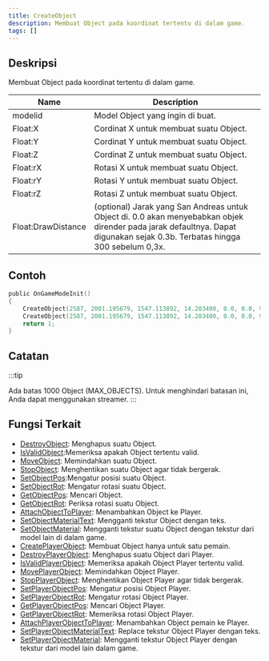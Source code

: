 ```yaml
---
title: CreateObject
description: Membuat Object pada koordinat tertentu di dalam game.
tags: []
---
```


## Deskripsi

Membuat Object pada koordinat tertentu di dalam game.

| Name               | Description                                                                                                                                                                 |
| ------------------ | --------------------------------------------------------------------------------------------------------------------------------------------------------------------------- |
| modelid            | Model Object yang ingin di buat.                                                                                                                                            |
| Float:X            | Cordinat X untuk membuat suatu Object.                                                                                                                                      |
| Float:Y            | Cordinat Y untuk membuat suatu Object.                                                                                                                                      |
| Float:Z            | Cordinat Z untuk membuat suatu Object.                                                                                                                                      |
| Float:rX           | Rotasi X untuk membuat suatu Object.                                                                                                                                        |
| Float:rY           | Rotasi Y untuk membuat suatu Object.                                                                                                                                        |
| Float:rZ           | Rotasi Z untuk membuat suatu Object.                                                                                                                                        |
| Float:DrawDistance | (optional) Jarak yang San Andreas untuk Object di. 0.0 akan menyebabkan objek dirender pada jarak defaultnya. Dapat digunakan sejak 0.3b. Terbatas hingga 300 sebelum 0,3x. |

## Contoh

```c
public OnGameModeInit()
{
    CreateObject(2587, 2001.195679, 1547.113892, 14.283400, 0.0, 0.0, 96.0); // Object akan dirender pada jarak defaultnya.
    CreateObject(2587, 2001.195679, 1547.113892, 14.283400, 0.0, 0.0, 96.0, 300.0); // Object akan dirender pada 300,0 unit.
    return 1;
}
```

## Catatan

:::tip

Ada batas 1000 Object (MAX_OBJECTS). Untuk menghindari batasan ini, Anda dapat menggunakan streamer.
:::

## Fungsi Terkait

- [DestroyObject](DestroyObject): Menghapus suatu Object.
- [IsValidObject](IsValidObject):Memeriksa apakah Object tertentu valid.
- [MoveObject](MoveObject): Memindahkan suatu Object.
- [StopObject](StopObject): Menghentikan suatu Object agar tidak bergerak.
- [SetObjectPos](SetObjectPos):Mengatur posisi suatu Object.
- [SetObjectRot](SetObjectRot): Mengatur rotasi suatu Object.
- [GetObjectPos](GetObjectPos): Mencari Object.
- [GetObjectRot](GetObjectRot): Periksa rotasi suatu Object.
- [AttachObjectToPlayer](AttachObjectToPlayer): Menambahkan Object ke Player.
- [SetObjectMaterialText](SetObjectMaterialText):
  Mengganti tekstur Object dengan teks.
- [SetObjectMaterial](SetObjectMaterial): Mengganti tekstur suatu Object dengan tekstur dari model lain di dalam game.
- [CreatePlayerObject](CreatePlayerObject): Membuat Object hanya untuk satu pemain.
- [DestroyPlayerObject](DestroyPlayerObject): Menghapus suatu Object dari Player.
- [IsValidPlayerObject](IsValidPlayerObject): Memeriksa apakah Object Player tertentu valid.
- [MovePlayerObject](MovePlayerObject): Memindahkan Object Player.
- [StopPlayerObject](StopPlayerObject): Menghentikan Object Player agar tidak bergerak.
- [SetPlayerObjectPos](SetPlayerObjectPos): Mengatur posisi Object Player.
- [SetPlayerObjectRot](SetPlayerObjectRot): Mengatur rotasi Object Player.
- [GetPlayerObjectPos](GetPlayerObjectPos): Mencari Object Player.
- [GetPlayerObjectRot](GetPlayerObjectRot): Memeriksa rotasi Object Player.
- [AttachPlayerObjectToPlayer](AttachPlayerObjectToPlayer): Menambahkan Object pemain ke Player.
- [SetPlayerObjectMaterialText](SetPlayerObjectMaterialText): Replace tekstur Object Player dengan teks.
- [SetPlayerObjectMaterial](SetPlayerObjectMaterial): Mengganti tekstur Object Player dengan tekstur dari model lain dalam game.
